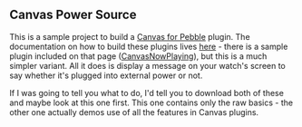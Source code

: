 ## Canvas Power Source

This is a sample project to build a [Canvas for Pebble](http://pebblecanvas.blogspot.com/) plugin. The documentation on how to build these plugins lives [here](http://pebblecanvas.blogspot.com/p/plugins.html) - there is a sample plugin included on that page ([CanvasNowPlaying](https://github.com/sjp4/CanvasNowPlaying)), but this is a much simpler variant. All it does is display a message on your watch's screen to say whether it's plugged into external power or not.

If I was going to tell you what to do, I'd tell you to download both of these and maybe look at this one first. This one contains only the raw basics - the other one actually demos use of all the features in Canvas plugins.